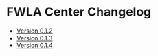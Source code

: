 # FWLA Center Changelog

* [Version 0.1.2](./0.1.2.md)
* [Version 0.1.3](./0.1.3.md)
* [Version 0.1.4](./0.1.4.md)
